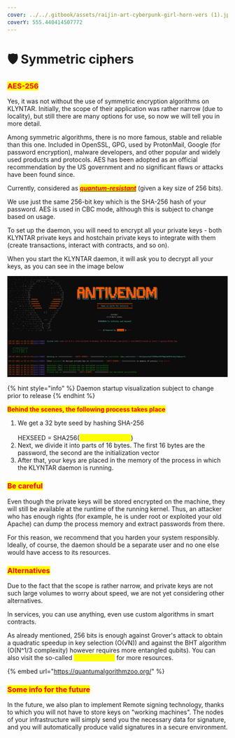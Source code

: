 ```yaml
---
cover: ../../.gitbook/assets/raijin-art-cyberpunk-girl-horn-vers (1).jpg
coverY: 555.440414507772
---
```


# 🛡 Symmetric ciphers

### <mark style="color:red;">AES-256</mark>

Yes, it was not without the use of symmetric encryption algorithms on KLYNTAR. Initially, the scope of their application was rather narrow (due to locality), but still there are many options for use, so now we will tell you in more detail.

Among symmetric algorithms, there is no more famous, stable and reliable than this one. Included in OpenSSL, GPG, used by ProtonMail, Google (for password encryption), malware developers, and other popular and widely used products and protocols. AES has been adopted as an official recommendation by the US government and no significant flaws or attacks have been found since.

Currently, considered as [_<mark style="color:red;">**quantum-resistant**</mark>_](https://cryptobook.nakov.com/quantum-safe-cryptography#quantum-safe-and-quantum-broken-crypto-algorithms) (given a key size of 256 bits).

We use just the same 256-bit key which is the SHA-256 hash of your password. AES is used in CBC mode, although this is subject to change based on usage.

To set up the daemon, you will need to encrypt all your private keys - both KLYNTAR private keys and hostchain private keys to integrate with them (create transactions, interact with contracts, and so on).

When you start the KLYNTAR daemon, it will ask you to decrypt all your keys, as you can see in the image below

![Choose a strong password and make sure no one is watching you as you type. Do not disclose your password to anyone](<../../.gitbook/assets/image (12) (1) (1) (1).png>)

{% hint style="info" %}
Daemon startup visualization subject to change prior to release
{% endhint %}

<mark style="color:red;">**Behind the scenes, the following process takes place**</mark>

1. We get a 32 byte seed by hashing SHA-256\
   \
   HEXSEED = SHA256(<mark style="color:yellow;">**YOU\_PASSWORD**</mark>)
2. Next, we divide it into parts of 16 bytes. The first 16 bytes are the password, the second are the initialization vector
3. After that, your keys are placed in the memory of the process in which the KLYNTAR daemon is running.

### <mark style="color:red;">**Be careful**</mark>

Even though the private keys will be stored encrypted on the machine, they will still be available at the runtime of the running kernel. Thus, an attacker who has enough rights (for example, he is under root or exploited your old Apache) can dump the process memory and extract passwords from there.

For this reason, we recommend that you harden your system responsibly. Ideally, of course, the daemon should be a separate user and no one else would have access to its resources.

### <mark style="color:red;">Alternatives</mark>

Due to the fact that the scope is rather narrow, and private keys are not such large volumes to worry about speed, we are not yet considering other alternatives.

In services, you can use anything, even use custom algorithms in smart contracts.

As already mentioned, 256 bits is enough against Grover's attack to obtain a quadratic speedup in key selection (O(√N)) and against the BHT algorithm (O(N^1/3 complexity) however requires more entangled qubits). You can also visit the so-called _<mark style="color:yellow;">**Quantum Zoo**</mark>_ for more resources.

{% embed url="https://quantumalgorithmzoo.org/" %}

### <mark style="color:red;">**Some info for the future**</mark>

In the future, we also plan to implement Remote signing technology, thanks to which you will not have to store keys on "working machines". The nodes of your infrastructure will simply send you the necessary data for signature, and you will automatically produce valid signatures in a secure environment.
